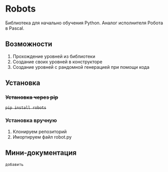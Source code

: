 # Robots
Библиотека для начально обучения Python. Аналог исполнителя Робота в Pascal.
## Возможности

 1. Прохождение уровней из библиотеки
 2. Создание своих уровней в конструкторе
 3. Создание уровней с рандомной генерацией при помощи кода
## Установка
### ~~Установка через pip~~
~~``pip install robots``~~
### Установка вручную
 1. Клонируем репозиторий
 2. Имортируем файл robot.py
## Мини-документация
``добавить``
